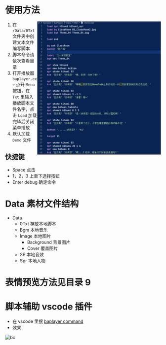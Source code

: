 # 使用方法

<img align="right" src="./Image/baplayer-command.png" width="400">

1. 在 `/Data/0Txt` 文件夹中创建文本文件编写脚本
2. 脚本命令请依次查看目录
3. 打开播放器 `baplayer.exe` 点开 `Menu` 按钮，在 `Txt` 里输入播放脚本文件名字，点击 `Load` 加载完毕后关闭菜单播放
4. 默认加载 `Demo` 文件

## 快捷键

- Space 点击
- 1，2，3 上至下选择按钮
- Enter debug 确定命令

# Data 素材文件结构

- Data
  - 0Txt 存放本地脚本
  - Bgm 本地音乐
  - Image 本地图片
    - Background 背景图片
    - Cover 覆盖图片
  - SE 本地音效
  - Spr 本地人物

# 表情预览方法见目录 9

# 脚本辅助 vscode 插件

- 在 vscode 里搜 [baplayer command](https://marketplace.visualstudio.com/items?itemName=dzaaaaaa.baplayer-command)
- 效果

![bc](./Image/baplayer-command.gif)
